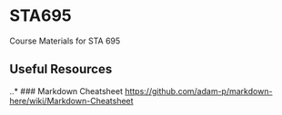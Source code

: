 # STA695
Course Materials for STA 695

## Useful Resources
..* ### Markdown Cheatsheet
https://github.com/adam-p/markdown-here/wiki/Markdown-Cheatsheet

